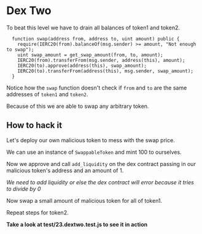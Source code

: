 # Dex Two

To beat this level we have to drain all balances of token1 and token2.


```
  function swap(address from, address to, uint amount) public {
    require(IERC20(from).balanceOf(msg.sender) >= amount, "Not enough to swap");
    uint swap_amount = get_swap_amount(from, to, amount);
    IERC20(from).transferFrom(msg.sender, address(this), amount);
    IERC20(to).approve(address(this), swap_amount);
    IERC20(to).transferFrom(address(this), msg.sender, swap_amount);
  }
  ```

  Notice how the `swap` function doesn't check if `from` and `to` are the same addresses of `token1` and `token2`.

  Because of this we are able to swap any arbitrary token.

  ## How to hack it

  Let's deploy our own malicious token to mess with the swap price.

  We can use an instance of `SwappableToken` and mint 100 to ourselves. 

  Now we approve and call `add_liquidity` on the dex contract passing in our malicious token's address and an amount of 1.

  *We need to add liquidity or else the dex contract will error because it tries to divide by 0*

  Now swap a small amount of malicious token for all of token1.

  Repeat steps for token2.

  **Take a look at test/23.dextwo.test.js to see it in action**